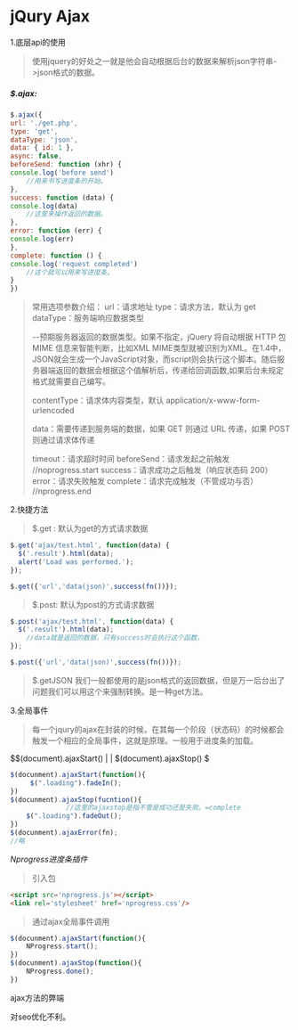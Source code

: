 # jQury Ajax

1.底层api的使用

> 使用jquery的好处之一就是他会自动根据后台的数据来解析json字符串->json格式的数据。

##### $.ajax:

```javascript
$.ajax({
url: './get.php',
type: 'get',
dataType: 'json',
data: { id: 1 },
async: false,
beforeSend: function (xhr) {
console.log('before send')
    //用来书写进度条的开始。
},
success: function (data) {
console.log(data)
    //这里来操作返回的数据。
},
error: function (err) {
console.log(err)
},
complete: function () {
console.log('request completed')
    //这个就可以用来写进度条。
}
})
```

> 常用选项参数介绍：
> url：请求地址
> type：请求方法，默认为 get
> dataType：服务端响应数据类型			
>
> --预期服务器返回的数据类型。如果不指定，jQuery 将自动根据 HTTP 包 MIME 信息来智能判断，比如XML MIME类型就被识别为XML。在1.4中，JSON就会生成一个JavaScript对象，而script则会执行这个脚本。随后服务器端返回的数据会根据这个值解析后，传递给回调函数,如果后台未规定格式就需要自己编写。
>
> contentType：请求体内容类型，默认 application/x-www-form-urlencoded
>
> data：需要传递到服务端的数据，如果 GET 则通过 URL 传递，如果 POST 则通过请求体传递
>
> timeout：请求超时时间
> beforeSend：请求发起之前触发                                   //noprogress.start
> success：请求成功之后触发（响应状态码 200）
> error：请求失败触发
> complete：请求完成触发（不管成功与否）  		//nprogress.end

2.快捷方法

> $.get :  默认为get的方式请求数据

```javascript
$.get('ajax/test.html', function(data) {
  $('.result').html(data);
  alert('Load was performed.');
});

$.get({'url','data(json)',success(fn())});
```

> $.post:  默认为post的方式请求数据

```javascript
$.post('ajax/test.html', function(data) {
  $('.result').html(data);
    //data就是返回的数据，只有success时会执行这个函数。
});

$.post({'url','data(json)',success(fn())});
```

> $.getJSON 我们一般都使用的是json格式的返回数据，但是万一后台出了问题我们可以用这个来强制转换。是一种get方法。

3.全局事件

> 每一个jqury的ajax在封装的时候，在其每一个阶段（状态码）的时候都会触发一个相应的全局事件，这就是原理。一般用于进度条的加载。

$\$(document).ajaxStart()    | |   \$(document).ajaxStop() $

```javascript
$(docunment).ajaxStart(function(){
     $(".loading").fadeIn();
})
$(docunment).ajaxStop(fucntion(){
              //这里的ajaxstop是指不管是成功还是失败。=complete
	$(".loading").fadeOut();                     
})
$(docunment).ajaxError(fn);
//略
```

$Nprogress进度条插件$

> 引入包

```html
<script src='nprogress.js'></script>
<link rel='stylesheet' href='nprogress.css'/>
```

> 通过ajax全局事件调用

```javascript
$(docunment).ajaxStart(function(){
    NProgress.start();
})
$(docunment).ajaxStop(function(){
	NProgress.done();                    
})
```

ajax方法的弊端

对seo优化不利。